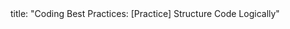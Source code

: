 <frontmatter>
title: "Coding Best Practices: [Practice] Structure Code Logically"
</frontmatter>

<include src="unit-inPage-asFlat.md" boilerplate /> 